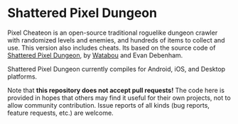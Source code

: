 # Shattered Pixel Dungeon

Pixel Cheateon is an open-source traditional roguelike dungeon crawler with randomized levels and enemies, and hundreds of items to collect and use. This version also includes cheats. Its based on the source code of [Shattered Pixel Dungeon](https://github.com/00-Evan/shattered-pixel-dungeon), by [Watabou](https://www.watabou.ru) and Evan Debenham.

Shattered Pixel Dungeon currently compiles for Android, iOS, and Desktop platforms.

Note that **this repository does not accept pull requests!** The code here is provided in hopes that others may find it useful for their own projects, not to allow community contribution. Issue reports of all kinds (bug reports, feature requests, etc.) are welcome.